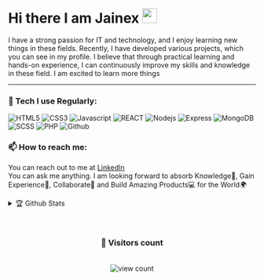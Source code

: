 # Hi there I am Jainex <img src="https://raw.githubusercontent.com/MartinHeinz/MartinHeinz/master/wave.gif" width="30px">

<!-- Hi, my name is Jainex. -->
I have a strong passion for IT and technology, and I enjoy learning new things in these fields. Recently, I have developed various projects, which you can see in my profile. I believe that through practical learning and hands-on experience, I can continuously improve my skills and knowledge in these field. I am excited to learn more things

---

<h3>🔭 Tech I use Regularly:</h3>
<p>
  <img alt="HTML5" src="https://img.shields.io/badge/HTML5-E34F26?style=flat-square&logo=html5&logoColor=white"/>
  <img alt="CSS3" src="https://img.shields.io/badge/CSS3-1572B6?style=flat-square&logo=css3&logoColor=white"/>
  <img alt="Javascript" src="https://img.shields.io/badge/javascript-%23323330.svg?style=flat-square&logo=javascript&logoColor=%23F7DF1E"/>
  <img alt="REACT" src="https://img.shields.io/badge/React-20232A?style=flat-square&logo=react&logoColor=61DAFB"/>
  <img alt="Nodejs" src="https://img.shields.io/badge/-Nodejs-43853d?style=flat-square&logo=Node.js&logoColor=white" />
  <img alt="Express" src="https://img.shields.io/badge/Express.js-404D59?style=flat-square" />
  <img alt="MongoDB" src="https://img.shields.io/badge/MongoDB-4EA94B?style=flat-square&logo=mongodb&logoColor=white"/>
  <img alt="SCSS" src="https://img.shields.io/badge/Sass-CC6699?style=flat-square&logo=sass&logoColor=white"/>
  <img alt="PHP" src="https://img.shields.io/badge/PHP-777BB4?style=flat-square&logo=php&logoColor=white"/>
  <img alt="Github" src="https://badges.aleen42.com/src/github.svg"/>
</p>


<h3>📫 How to reach me:</h3>
<p> You can reach out to me at <a href="https://www.linkedin.com/in/jainex-patel-80a1b5246/" >LinkedIn</a> 
<br>
You can ask me anything. I am looking forward to absorb Knowledge🧠, Gain Experience🧐, Collaborate🤝 and Build Amazing Products💻 for the World🌍

  <details>  
  <summary>🏆 Github Stats</summary>
  <br>
  <p align="center"><img src="https://github-readme-stats.vercel.app/api?username=jainex17&show_icons=true&locale=en&theme=dracula"/>
      <img src="https://github-readme-streak-stats.herokuapp.com/?user=jainex17&theme=dracula" />
<!--     <img src="https://github-readme-stats.vercel.app/api/top-langs?username=jainex17&show_icons=true&locale=en&layout=compact&theme=dracula" /> -->
  </p>
 </details>
<br/>
<br/>
  <h3 align="center">👀 Visitors count</h3>
<p align="center"> 
  <br>
<!--   <img src="https://profile-counter.glitch.me/Jainex17/count.svg" /> -->
  <img src="https://count.getloli.com/get/@jainex17?theme=rule34%22" alt="view count"/>
<!--  <img src="https://komarev.com/ghpvc/?username=jainex17&label=Visitors&color=0e75b6&style=flat" alt="view count" /> -->
</p>
